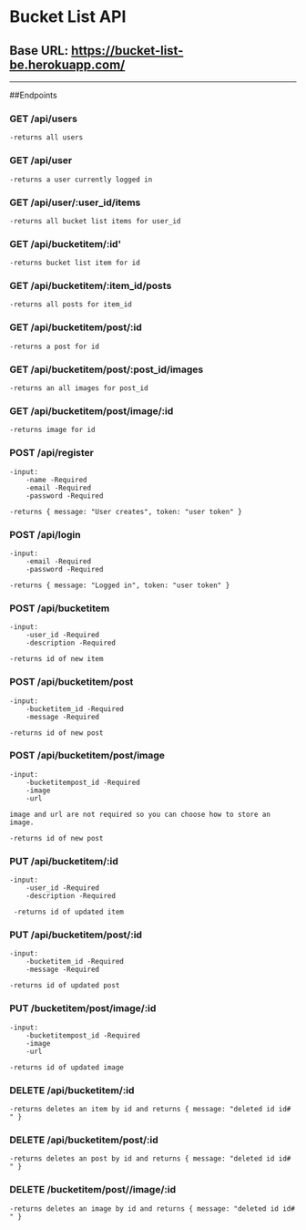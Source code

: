 # Bucket List API

## Base URL: https://bucket-list-be.herokuapp.com/

---

##Endpoints

### GET /api/users

    -returns all users

### GET /api/user

    -returns a user currently logged in

### GET /api/user/:user_id/items

    -returns all bucket list items for user_id

### GET /api/bucketitem/:id'

    -returns bucket list item for id

### GET /api/bucketitem/:item_id/posts

    -returns all posts for item_id


### GET /api/bucketitem/post/:id

    -returns a post for id

### GET /api/bucketitem/post/:post_id/images

    -returns an all images for post_id

### GET /api/bucketitem/post/image/:id

    -returns image for id 

### POST /api/register

    -input:
        -name -Required
        -email -Required
        -password -Required

    -returns { message: "User creates", token: "user token" }

### POST /api/login

    -input:
        -email -Required
        -password -Required

    -returns { message: "Logged in", token: "user token" }

### POST /api/bucketitem

    -input:
        -user_id -Required
        -description -Required

    -returns id of new item

### POST /api/bucketitem/post

    -input:
        -bucketitem_id -Required
        -message -Required

    -returns id of new post

### POST /api/bucketitem/post/image

    -input:
        -bucketitempost_id -Required
        -image 
        -url

    image and url are not required so you can choose how to store an image.

    -returns id of new post

### PUT /api/bucketitem/:id

    -input:
        -user_id -Required
        -description -Required

     -returns id of updated item

### PUT /api/bucketitem/post/:id

    -input:
        -bucketitem_id -Required
        -message -Required

    -returns id of updated post

### PUT /bucketitem/post/image/:id

    -input:
        -bucketitempost_id -Required
        -image 
        -url

    -returns id of updated image

### DELETE /api/bucketitem/:id

    -returns deletes an item by id and returns { message: "deleted id id# " }

### DELETE /api/bucketitem/post/:id

    -returns deletes an post by id and returns { message: "deleted id id# " }


### DELETE /bucketitem/post//image/:id

    -returns deletes an image by id and returns { message: "deleted id id# " }